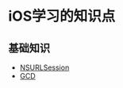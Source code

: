# iOS学习的知识点

## 基础知识
- [NSURLSession](https://github.com/catalyst1998/Notes/blob/main/sources/NSURLSession.md)
- [GCD](https://catalyst1998.github.io/2022/05/25/Grand-Central-Dispatch/)
